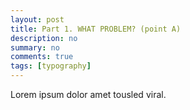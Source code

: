 ```yaml
---
layout: post
title: Part 1. WHAT PROBLEM? (point A)
description: no
summary: no
comments: true
tags: [typography]
---
```


Lorem ipsum dolor amet tousled viral.


